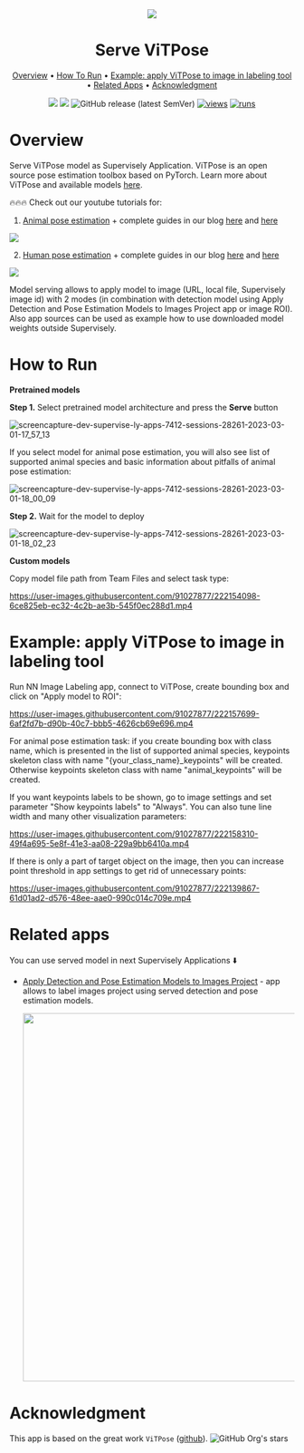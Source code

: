 
<div align="center" markdown>
<img src="https://user-images.githubusercontent.com/97401023/220314920-2c2892eb-c11b-4fea-a17e-898a09fcfbed.png"/>
  
# Serve ViTPose
  
<p align="center">
  <a href="#Overview">Overview</a> •
  <a href="#How-To-Run">How To Run</a> •
  <a href="#example-apply-vitpose-to-image-in-labeling-tool">Example: apply ViTPose to image in labeling tool</a> •
  <a href="#Related-apps">Related Apps</a> •
  <a href="#Acknowledgment">Acknowledgment</a>
</p>
  
[![](https://img.shields.io/badge/supervisely-ecosystem-brightgreen)](https://ecosystem.supervise.ly/apps/supervisely-ecosystem/vitpose/serve)
[![](https://img.shields.io/badge/slack-chat-green.svg?logo=slack)](https://supervise.ly/slack)
![GitHub release (latest SemVer)](https://img.shields.io/github/v/release/supervisely-ecosystem/vitpose)
[![views](https://app.supervise.ly/img/badges/views/supervisely-ecosystem/vitpose/serve.png)](https://supervise.ly)
[![runs](https://app.supervise.ly/img/badges/runs/supervisely-ecosystem/vitpose/serve.png)](https://supervise.ly)

</div>

# Overview

Serve ViTPose model as Supervisely Application. ViTPose is an open source pose estimation toolbox based on PyTorch. Learn more about ViTPose and available models [here](https://github.com/ViTAE-Transformer/ViTPose).

🔥🔥🔥 Check out our youtube tutorials for:

1. [Animal pose estimation](https://youtu.be/piryWAGuyZk?si=siUCzXs3vUuFzEhS) + complete guides in our blog [here](https://supervisely.com/blog/vitpose-state-of-the-art-pose-estimation-model-in-supervisely/) and [here](https://supervisely.com/blog/animal-pose-estimation/)

<a href="https://youtu.be/piryWAGuyZk?si=oHp6u0RT0o29qnd_" target="_blank"><img src="https://github.com/supervisely/blog-raw-media-content/assets/106374579/e318a10a-4fa8-4ea8-84ce-366c3a9a1a11"/></a>

2. [Human pose estimation](https://youtu.be/CQBN5e-t_GE?si=HOX86AmlPTha-yRz) + complete guides in our blog [here](https://supervisely.com/blog/vitpose-state-of-the-art-pose-estimation-model-in-supervisely/) and [here](https://supervisely.com/blog/human-pose-estimation/)

<a href="https://youtu.be/CQBN5e-t_GE?si=HOX86AmlPTha-yRz" target="_blank"><img src="https://github.com/supervisely/blog-raw-media-content/assets/106374579/4b02fa8f-5c4c-4378-9b32-68738cd940d8"/></a>

Model serving allows to apply model to image (URL, local file, Supervisely image id) with 2 modes (in combination with detection model using Apply Detection and Pose Estimation Models to Images Project app or image ROI). Also app sources can be used as example how to use downloaded model weights outside Supervisely.

# How to Run

**Pretrained models**

**Step 1.** Select pretrained model architecture and press the **Serve** button

![screencapture-dev-supervise-ly-apps-7412-sessions-28261-2023-03-01-17_57_13](https://user-images.githubusercontent.com/91027877/222177351-2047f406-f6e3-4ba4-a395-73f2b3c5fcd9.png)

If you select model for animal pose estimation, you will also see list of supported animal species and basic information about pitfalls of animal pose estimation:

![screencapture-dev-supervise-ly-apps-7412-sessions-28261-2023-03-01-18_00_09](https://user-images.githubusercontent.com/91027877/222177825-bc0da3cf-7c06-447a-bf81-e627f94614eb.png)

**Step 2.** Wait for the model to deploy

![screencapture-dev-supervise-ly-apps-7412-sessions-28261-2023-03-01-18_02_23](https://user-images.githubusercontent.com/91027877/222178391-c32985b6-74a0-46dc-a671-dc95c9532c34.png)

**Custom models**

Copy model file path from Team Files and select task type:

https://user-images.githubusercontent.com/91027877/222154098-6ce825eb-ec32-4c2b-ae3b-545f0ec288d1.mp4

# Example: apply ViTPose to image in labeling tool

Run NN Image Labeling app, connect to ViTPose, create bounding box and click on "Apply model to ROI":

https://user-images.githubusercontent.com/91027877/222157699-6af2fd7b-d90b-40c7-bbb5-4626cb69e696.mp4

For animal pose estimation task: if you create bounding box with class name, which is presented in the list of supported animal species, keypoints skeleton class with name "{your_class_name}_keypoints" will be created. Otherwise keypoints skeleton class with name "animal_keypoints" will be created.

If you want keypoints labels to be shown, go to image settings and set parameter "Show keypoints labels" to "Always". You can also tune line width and many other visualization parameters:

https://user-images.githubusercontent.com/91027877/222158310-49f4a695-5e8f-41e3-aa08-229a9bb6410a.mp4

If there is only a part of target object on the image, then you can increase point threshold in app settings to get rid of unnecessary points:

https://user-images.githubusercontent.com/91027877/222139867-61d01ad2-d576-48ee-aae0-990c014c709e.mp4

# Related apps

You can use served model in next Supervisely Applications ⬇️

- [Apply Detection and Pose Estimation Models to Images Project](https://ecosystem.supervise.ly/apps/apply-det-and-pose-estim-models-to-project) - app allows to label images project using served  detection and pose estimation models.
   
    <img data-key="sly-module-link" data-module-slug="supervisely-ecosystem/apply-det-and-pose-estim-models-to-project" src=https://user-images.githubusercontent.com/91027877/222169346-6c813d3a-6216-44da-bff1-98654943398b.png width="650px"/>
    
# Acknowledgment

This app is based on the great work `ViTPose` ([github](https://github.com/ViTAE-Transformer/ViTPose)). ![GitHub Org's stars](https://img.shields.io/github/stars/ViTAE-Transformer/ViTPose?style=social)
